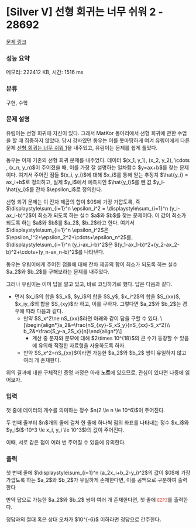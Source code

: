 # [Silver V] 선형 회귀는 너무 쉬워 2 - 28692 

[문제 링크](https://www.acmicpc.net/problem/28692) 

### 성능 요약

메모리: 222412 KB, 시간: 1516 ms

### 분류

구현, 수학

### 문제 설명

<p>유림이는 선형 회귀에 자신이 있다. 그래서 MatKor 동아리에서 선형 회귀에 관한 수업을 할 때 집중하지 않았다. 당시 강사였던 동우는 이를 못마땅하게 여겨 유림이에게 다른 문제 <a href="/problem/27295">선형 회귀는 너무 쉬워 1</a>을 내주었고, 유림이는 문제를 쉽게 풀었다.</p>

<p>동우는 이제 기존의 선형 회귀 문제를 내주었다. 데이터 $(x_1, y_1), (x_2, y_2), \cdots , (x_n, y_n)$이 주어졌을 때, 이를 가장 잘 설명하는 일차함수 $y=ax+b$를 찾는 문제이다. 여기서 주어진 점들 $(x_i, y_i)$에 대해 $x_i$를 통해 얻는 추정치 $\hat{y_i} = ax_i+b$로 정의하고, 실제 $y_i$에서 예측치인 $\hat{y_i}$를 뺀 값 $y_i-\hat{y_i}$를 잔차 $\epsilon_i$로 정의한다.</p>

<p>선형 회귀 문제는 이 잔차 제곱의 합이 $0$에 가장 가깝도록, 즉 $\displaystyle\sum_{i=1}^n \epsilon_i^2 = \displaystyle\sum_{i=1}^n (y_i-ax_i-b)^2$이 최소가 되도록 하는 실수 $a$와 $b$를 찾는 문제이다. 이 값이 최소가 되도록 하는 $a$와 $b$를 $a_2$, $b_2$라고 한다. 여기서 $\displaystyle\sum_{i=1}^n \epsilon_i^2$은 $\epsilon_1^2+\epsilon_2^2+\cdots+\epsilon_n^2$를, $\displaystyle\sum_{i=1}^n (y_i-ax_i-b)^2$은 $(y_1-ax_1-b)^2+(y_2-ax_2-b)^2+\cdots+(y_n-ax_n-b)^2$를 나타낸다.</p>

<p>동우는 유림이에게 주어진 점들에 대해 잔차 제곱의 합이 최소가 되도록 하는 실수 $a_2$와 $b_2$를 구해보라는 문제를 내주었다.</p>

<p>그러나 유림이는 이미 답을 알고 있고, 바로 코딩하기로 했다. 답은 다음과 같다.</p>

<ul>
	<li>먼저 $x_i$의 합을 $S_x$, $y_i$의 합을 $S_y$, $x_i^2$의 합을 $S_{xx}$, $x_iy_i$의 합을 $S_{xy}$라 하고, 이를 구하자. 그렇다면 $a_2$와 $b_2$는 경우에 따라 다음과 같다.
	<ul>
		<li>만약 $S_x^2\ne nS_{xx}$라면 아래와 같이 답을 구할 수 있다. \[\begin{align*}a_2&=\frac{nS_{xy}-S_xS_y}{nS_{xx}-S_x^2}\\ b_2&=\frac{S_y-a_2S_x}{n}\end{align*}\]
		<ul>
			<li>계산 중 분자와 분모에 대해 $2\times 10^{18}$의 큰 수가 등장할 수 있음에 유의해 적절한 자료형을 사용하도록 하자.</li>
		</ul>
		</li>
		<li>만약 $S_x^2=nS_{xx}$이라면 가능한 $a_2$와 $b_2$ 쌍이 유일하지 않고 여러 개 존재한다.</li>
	</ul>
	</li>
</ul>

<p>위의 결과에 대한 구체적인 증명 과정은 아래 <strong>노트</strong>에 있으므로, 관심이 있다면 나중에 읽어보자.</p>

### 입력 

 <p>첫 줄에 데이터의 개수를 의미하는 정수 $n(2 \le n \le 10^6)$이 주어진다.</p>

<p>두 번째 줄부터 $n$개의 줄에 걸쳐 한 줄에 하나씩 점의 좌표를 나타내는 정수 $x_i$와 $y_i$($-10^3 \le x_i, y_i \le 10^3$)의 값이 주어진다.</p>

<p>이때, 서로 같은 점이 여러 번 주어질 수 있음에 유의한다.</p>

### 출력 

 <p>첫 번째 줄에 $\displaystyle\sum_{i=1}^n (a_2x_i+b_2-y_i)^2$의 값이 $0$에 가장 가깝도록 하는 $a_2$와 $b_2$가 유일하게 존재한다면, 이를 공백으로 구분하여 출력한다</p>

<p>만약 답으로 가능한 $a_2$와 $b_2$ 쌍이 여러 개 존재한다면, 첫 줄에 <span style="color:#e74c3c;"><code>EZPZ</code></span>를 출력한다.</p>

<p>정답과의 절대 혹은 상대 오차가 $10^{-6}$ 이하라면 정답으로 간주한다.</p>

